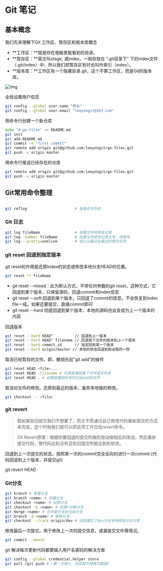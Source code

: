# Git 笔记

## 基本概念
我们先来理解下Git 工作区、暂存区和版本库概念

- **工作区：**就是你在电脑里能看到的目录。
- **暂存区：**英文叫stage, 或index。一般存放在 ".git目录下" 下的index文件（.git/index）中，所以我们把暂存区有时也叫作索引（index）。
- **版本库：**工作区有一个隐藏目录.git，这个不算工作区，而是Git的版本库。

![img](https://www.runoob.com/wp-content/uploads/2015/02/1352126739_7909.jpg)

全局设置用户信息

```sh
git config --global user.name "李永"
git config --global user.email "leeyongit@163.com"
```

用命令行创建一个新仓库

```sh
echo "# go-files" >> README.md
git init
git add README.md
git commit -m "first commit"
git remote add origin git@github.com:leeyongit/go-files.git
git push -u origin master
```

用命令行推送已经存在的仓库

```sh
git remote add origin git@github.com:leeyongit/go-files.git
git push -u origin master
```



## Git常用命令整理
```sh

git reflog                      # 查看命令历史
```
### Git 日志
```sh
git log fileName                # 查看文件的修改记录
git log -number fileName        # 如果文件修改记录太多，则使用
git log --pretty=oneline        # 显示从最近到最远的提交日志
```

### git reset 回退到指定版本

git reset的作用是还原Index的状态或修改本地分支HEAD的位置。
```sh
git reset ** fileName
```
* git reset --mixed：此为默认方式，不带任何参数的git reset，这种方式，它回退到某个版本，只保留源码，回退commit和index信息
* git reset --soft:回退到某个版本，只回退了commit的信息，不会恢复到index file一级。如果还要提交，直接commit即可
* git reset --hard 彻底回退到某个版本，本地的源码也会变成为上一个版本的内容

回退版本
```sh
git reset --hard HEAD^          // 回退到上一版本
git reset --hard HEAD^ filename // 回退某个文件的版本到上一个版本
git reset --hard commit_id      // 指定回到某一个版本
git reset --hard origin/master // 本地的状态回退到和远程的一样
```

取消已经暂存的文件。即，撤销先前"git add"的操作

```sh
git reset HEAD <file>...
git reset HEAD -filename # 如果是撤销某个文件或文件夹
git reset HEAD . # 如果是撤销所有的已经add的文件
```
取消对文件的修改。还原到最近的版本，废弃本地做的修改。
```sh
git checkout -- <file>
```

### git revert

> 假如某些旧提交我们不想要了，而又不愿通过自己修改代码重新提交的方式来完成，这个时候我们就可以把这项工作交给revert命令。

> Git Revert原理：根据你要回退的提交所做的改动做相反的改动，然后重新提交代码，使代码达到没有这些旧提交所能达到的状态。

回退到上一次提交的状态，按照某一次的commit完全反向的进行一次commit.(代码回滚到上个版本，并提交git)

git revert HEAD

### Git分支
```sh
git branch # 查看分支
git branch <name> # 创建分支
git checkout <name> # 切换分支
git checkout -b <name> # 创建+切换分支
git merge <name> # 合并某分支到当前分支
git branch -d <name> # 删除分支
git checkout --track origin/dev # 远程建立了dev分支本地获取对应分支
```

修改最后一次提交。用于修改上一次的提交信息，或漏提交文件等情况。

```sh
git commit --amend
```

git 解决每次更新代码都要输入用户名密码的解决方案

```sh
git config --global credential.helper store
git pull /git push # (第一次输入，后续就不用再次数据)
```

